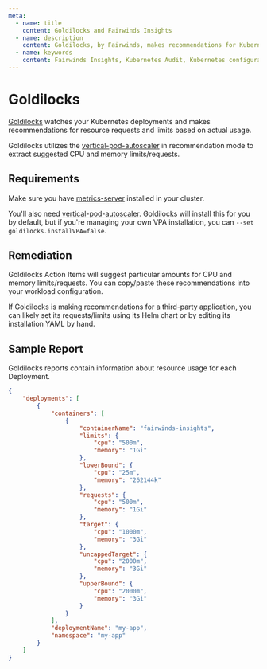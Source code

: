 ```yaml
---
meta:
  - name: title
    content: Goldilocks and Fairwinds Insights
  - name: description
    content: Goldilocks, by Fairwinds, makes recommendations for Kubernetes resource requests and limits based on actual usage. Fairwinds Insights integrates Goldilocks
  - name: keywords
    content: Fairwinds Insights, Kubernetes Audit, Kubernetes configuration validation, Goldilocks, open source
---
```


# Goldilocks
[Goldilocks](https://github.com/FairwindsOps/goldilocks/) watches your Kubernetes
deployments and makes recommendations for resource requests and limits
based on actual usage.

Goldilocks utilizes the
[vertical-pod-autoscaler](https://github.com/kubernetes/autoscaler/tree/master/vertical-pod-autoscaler)
in recommendation mode to extract suggested CPU and memory limits/requests.

## Requirements
Make sure you have
[metrics-server](https://github.com/kubernetes-sigs/metrics-server)
installed in your cluster.

You'll also need
[vertical-pod-autoscaler](https://github.com/kubernetes/autoscaler/tree/master/vertical-pod-autoscaler).
Goldilocks will install this for you by default, but if you're managing
your own VPA installation, you can `--set goldilocks.installVPA=false`.

## Remediation

Goldilocks Action Items will suggest particular amounts for CPU and memory limits/requests.
You can copy/paste these recommendations into your workload configuration.

If Goldilocks is making recommendations for a third-party application, you can likely set
its requests/limits using its Helm chart or by editing its installation YAML by hand.

## Sample Report 

Goldilocks reports contain information about resource usage for each Deployment.
```json
{
    "deployments": [
        {
            "containers": [
                {
                    "containerName": "fairwinds-insights",
                    "limits": {
                        "cpu": "500m",
                        "memory": "1Gi"
                    },
                    "lowerBound": {
                        "cpu": "25m",
                        "memory": "262144k"
                    },
                    "requests": {
                        "cpu": "500m",
                        "memory": "1Gi"
                    },
                    "target": {
                        "cpu": "1000m",
                        "memory": "3Gi"
                    },
                    "uncappedTarget": {
                        "cpu": "2000m",
                        "memory": "3Gi"
                    },
                    "upperBound": {
                        "cpu": "2000m",
                        "memory": "3Gi"
                    }
                }
            ],
            "deploymentName": "my-app",
            "namespace": "my-app"
        }
    ]
}
```